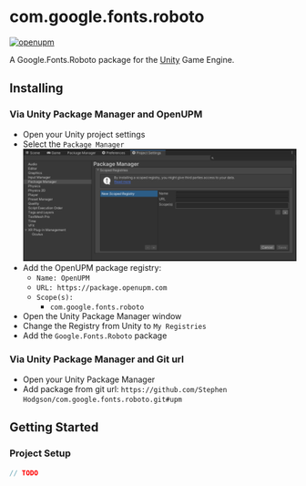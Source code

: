 # com.google.fonts.roboto

[![openupm](https://img.shields.io/npm/v/com.google.fonts.roboto?label=openupm&registry_uri=https://package.openupm.com)](https://openupm.com/packages/com.google.fonts.roboto/)

A Google.Fonts.Roboto package for the [Unity](https://unity.com/) Game Engine.

## Installing

### Via Unity Package Manager and OpenUPM

- Open your Unity project settings
- Select the `Package Manager`
![scoped-registries](Documentation~/images/package-manager-scopes.png)
- Add the OpenUPM package registry:
  - `Name: OpenUPM`
  - `URL: https://package.openupm.com`
  - `Scope(s):`
    - `com.google.fonts.roboto`
- Open the Unity Package Manager window
- Change the Registry from Unity to `My Registries`
- Add the `Google.Fonts.Roboto` package

### Via Unity Package Manager and Git url

- Open your Unity Package Manager
- Add package from git url: `https://github.com/Stephen Hodgson/com.google.fonts.roboto.git#upm`

## Getting Started

### Project Setup

```csharp
// TODO
```
